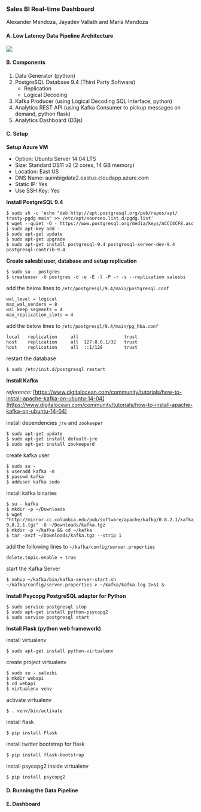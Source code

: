 ### Sales BI Real-time Dashboard
Alexander Mendoza, Jayadev Vallath and Maria Mendoza

#### A. Low Latency Data Pipeline Architecture
![](architecture.png)

#### B. Components
1. Data Generator (python)
2. PostgreSQL Database 9.4 (Third Party Software)
   + Replication
   + Logical Decoding
3. Kafka Producer (using Logical Decoding SQL Interface, python)
4. Analytics REST API (using Kafka Consumer to pickup messages on demand, python flask)
5. Analytics Dashboard (D3js)

#### C. Setup

**Setup Azure VM**

   - Option: Ubuntu Server 14.04 LTS
   - Size: Standard DS11 v2 (2 cores, 14 GB memory)
   - Location: East US
   - DNS Name: auimbigdata2.eastus.cloudapp.azure.com
   - Static IP: Yes
   - Use SSH Key: Yes

**Install PostgreSQL 9.4**

```
$ sudo sh -c 'echo "deb http://apt.postgresql.org/pub/repos/apt/ trusty-pgdg main" >> /etc/apt/sources.list.d/pgdg.list'
$ wget --quiet -O - https://www.postgresql.org/media/keys/ACCC4CF8.asc | sudo apt-key add -
$ sudo apt-get update
$ sudo apt-get upgrade
$ sudo apt-get install postgresql-9.4 postgresql-server-dev-9.4 postgresql-contrib-9.4
```

**Create salesbi user, database and setup replication**

```
$ sudo su - postgres
$ createuser -U postgres -d -e -E -l -P -r -s --replication salesbi
```

add the below lines to `/etc/postgresql/9.4/main/postgresql.conf`

```
wal_level = logical
max_wal_senders = 8
wal_keep_segments = 4
max_replication_slots = 4
```

add the below lines to `/etc/postgresql/9.4/main/pg_hba.conf`

```
local   replication     all                 trust
host    replication     all  127.0.0.1/32   trust
host    replication     all  ::1/128        trust
```

restart the database

```
$ sudo /etc/init.d/postgresql restart
```

**Install Kafka**

*reference:* [https://www.digitalocean.com/community/tutorials/how-to-install-apache-kafka-on-ubuntu-14-04](https://www.digitalocean.com/community/tutorials/how-to-install-apache-kafka-on-ubuntu-14-04)

install dependencies `jre` and `zookeeper`

```
$ sudo apt-get update
$ sudo apt-get install default-jre
$ sudo apt-get install zookeeperd
```

create kafka user

```
$ sudo su -
$ useradd kafka -m
$ passwd kafka
$ adduser kafka sudo
```

install kafka binaries

```
$ su - kafka
$ mkdir -p ~/Downloads
$ wget "http://mirror.cc.columbia.edu/pub/software/apache/kafka/0.8.2.1/kafka_2.11-0.8.2.1.tgz" -O ~/Downloads/kafka.tgz
$ mkdir -p ~/kafka && cd ~/kafka
$ tar -xvzf ~/Downloads/kafka.tgz --strip 1
```

add the following lines to `~/kafka/config/server.properties`

```
delete.topic.enable = true
```

start the Kafka Server

```
$ nohup ~/kafka/bin/kafka-server-start.sh ~/kafka/config/server.properties > ~/kafka/kafka.log 2>&1 &
```

**Install Psycopg PostgreSQL adapter for Python**

```
$ sudo service postgresql stop
$ sudo apt-get install python-psycopg2
$ sudo service postgresql start
```

**Install Flask (python web framework)**

install virtualenv

```
$ sudo apt-get install python-virtualenv
```

create project virtualenv

```
$ sudo su - salesbi 
$ mkdir webapi
$ cd webapi
$ virtualenv venv
```

activate virtualenv

```
$ . venv/bin/activate
```

install flask

```
$ pip install Flask
```

install twitter bootstrap for flask

```
$ pip install flask-bootstrap
```

install psycopg2 inside virtualenv

```
$ pip install psycopg2 
```

#### D. Running the Data Pipeline


#### E. Dashboard


